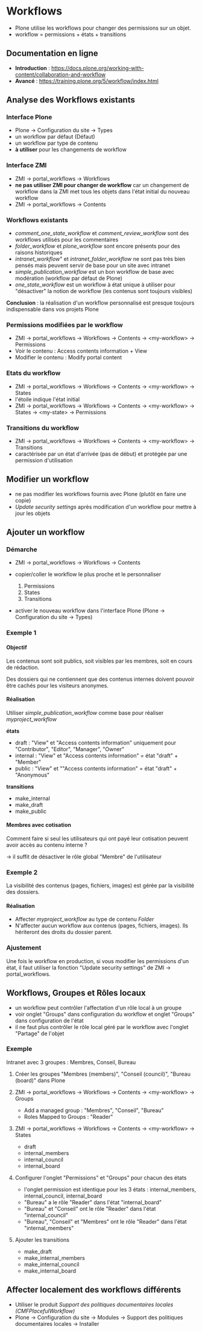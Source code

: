 Workflows
===================

- Plone utilise les workflows pour changer des permissions sur un objet.
- workflow = permissions + états + transitions

Documentation en ligne
----------------------

- **Introduction** : <https://docs.plone.org/working-with-content/collaboration-and-workflow>
- **Avancé** : <https://training.plone.org/5/workflow/index.html>

Analyse des Workflows existants
-------------------------------

### Interface Plone


- Plone -> Configuration du site -> Types
- un workflow par défaut (Défaut)
- un workflow par type de contenu
- **à utiliser** pour les changements de workflow

### Interface ZMI

- ZMI -> portal_workflows -> Workflows
- **ne pas utiliser ZMI pour changer de workflow** car un changement de workflow dans la ZMI met tous les objets dans l'état initial du nouveau workflow
- ZMI -> portal_workflows -> Contents

### Workflows existants

-  *comment_one_state_workflow* et *comment_review_workflow* sont des workflows utilisés pour les commentaires
- *folder_workflow* et *plone_workflow* sont encore présents pour des raisons historiques
- *intranet_workflow*" et *intranet_folder_workflow* ne sont pas très bien pensés mais peuvent servir de base pour un site avec intranet
- *simple_publication_workflow* est un bon workflow de base avec modération (workflow par défaut de Plone)
- *one_state_workflow* est un workflow à état unique à utiliser pour "désactiver" la notion de workflow (les contenus sont toujours visibles)

**Conclusion** : la réalisation d'un workflow personnalisé est presque toujours indispensable dans vos projets Plone

### Permissions modifiées par le workflow

- ZMI -> portal_workflows -> Workflows -> Contents -> \<my-workflow\> -> Permissions
- Voir le contenu : Access contents information + View
- Modifier le contenu : Modify portal content

### Etats du workflow

- ZMI -> portal_workflows -> Workflows -> Contents -> \<my-workflow\> -> States
- l'étoile indique l'état initial
-  ZMI -> portal_workflows -> Workflows -> Contents -> \<my-workflow\> -> States -> \<my-state\> -> Permissions

### Transitions du workflow

- ZMI -> portal_workflows -> Workflows -> Contents -> \<my-workflow\> -> Transitions
- caractérisée par un état d'arrivée (pas de début) et protégée par une permission d'utilisation

Modifier un workflow
--------------------

- ne pas modifier les workflows fournis avec Plone (plutôt en faire une copie)
- *Update security settings* après modification d'un workflow pour mettre à jour les objets

Ajouter un workflow
-------------------

### Démarche

- ZMI -> portal_workflows -> Workflows -> Contents
- copier/coller le workflow le plus proche et le personnaliser

    1. Permissions
    2. States
    3. Transitions

- activer le nouveau workflow dans l'interface Plone (Plone -> Configuration du site -> Types)

### Exemple 1

#### Objectif

Les contenus sont soit publics, soit visibles par les membres, soit en cours de rédaction.

Des dossiers qui ne contiennent que des contenus internes doivent pouvoir être cachés pour les visiteurs anonymes.

#### Réalisation

Utiliser *simple_publication_workflow* comme base pour réaliser *myproject_workflow*

**états**

- draft : "View" et "Access contents information" uniquement pour "Contributor", "Editor", "Manager", "Owner"
- internal : "View" et "Access contents information" = état "draft" + "Member"
- public : "View" et ""Access contents information" = état "draft" + "Anonymous"

**transitions**

- make_internal
- make_draft
- make_public

#### Membres avec cotisation

Comment faire si seul les utilisateurs qui ont payé leur cotisation peuvent avoir accès au contenu interne ?

-> il suffit de désactiver le rôle global "Membre" de l'utilisateur

### Exemple 2

La visibilité des contenus (pages, fichiers, images) est gérée par la visibilité des dossiers.

#### Réalisation

- Affecter *myproject_workflow* au type de contenu *Folder*
- N'affecter aucun workflow aux contenus (pages, fichiers, images). Ils hériteront des droits du dossier parent.

### Ajustement

Une fois le workflow en production, si vous modifier les permissions d'un état,
il faut utiliser la fonction "Update security settings" de ZMI -> portal_workflows.

Workflows, Groupes et Rôles locaux
----------------------------------

- un workflow peut contrôler l'affectation d'un rôle local à un groupe 
- voir onglet "Groups" dans configuration du workflow et onglet "Groups" dans configuration de l'état
- il ne faut plus contrôler le rôle local géré par le workflow avec l'onglet "Partage" de l'objet

### Exemple

Intranet avec 3 groupes : Membres, Conseil, Bureau

1. Créer les groupes "Membres (members)", "Conseil (council)", "Bureau (board)" dans Plone
2. ZMI -> portal_workflows -> Workflows -> Contents -> \<my-workflow\> -> Groups

    - Add a managed group : "Membres", "Conseil", "Bureau"
    - Roles Mapped to Groups : "Reader"

3. ZMI -> portal_workflows -> Workflows -> Contents -> \<my-workflow\> -> States

    - draft
    - internal_members
    - internal_council
    - internal_board

4. Configurer l'onglet "Permissions" et "Groups" pour chacun des états

    - l'onglet permission est identique pour les 3 états : internal_members, internal_council, internal_board
    - "Bureau" a le rôle "Reader" dans l'état "internal_board"
    - "Bureau" et "Conseil" ont le rôle "Reader" dans l'état "internal_council"
    - "Bureau", "Conseil" et "Membres" ont le rôle "Reader" dans l'état "internal_members"

5. Ajouter les transitions

    - make_draft
    - make_internal_members
    - make_internal_council
    - make_internal_board


Affecter localement des workflows différents
--------------------------------------------

- Utiliser le produit *Support des politiques documentaires locales (CMFPlacefulWorkflow)*
- Plone -> Configuration du site -> Modules -> Support des politiques documentaires locales -> Installer
